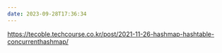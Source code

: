 ```yaml
---
date: 2023-09-28T17:36:34
---
```

https://tecoble.techcourse.co.kr/post/2021-11-26-hashmap-hashtable-concurrenthashmap/